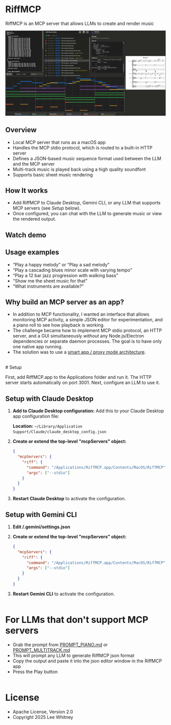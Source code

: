 # RiffMCP

RiffMCP is an MCP server that allows LLMs to create and render music

[![RiffMCP screenshot 1](docs/images/riffmcp_screenshot_1.png)](docs/images/riffmcp_screenshot_1.png)

## Overview
- Local MCP server that runs as a macOS app  
- Handles the MCP stdio protocol, which is routed to a built-in HTTP server  
- Defines a JSON-based music sequence format used between the LLM and the MCP server  
- Multi-track music is played back using a high quality soundfont  
- Supports basic sheet music rendering  

## How It works
- Add RiffMCP to Claude Desktop, Gemini CLI, or any LLM that supports MCP servers (see *Setup* below).  
- Once configured, you can chat with the LLM to generate music or view the rendered output.  

## Watch demo

## Usage examples
- “Play a happy melody” or “Play a sad melody”  
- “Play a cascading blues minor scale with varying tempo”  
- “Play a 12 bar jazz progression with walking bass”  
- “Show me the sheet music for that”  
- “What instruments are available?”  

## Why build an MCP server as an app?
- In addition to MCP functionality, I wanted an interface that allows monitoring MCP activity, a simple JSON editor for experimentation, and a piano roll to see how playback is working.  
- The challenge became how to implement MCP stdio protocol, an HTTP server, and a GUI simultaneously *without* any Node.js/Electron dependencies or separate daemon processes. The goal is to have only one native app running.  
- The solution was to use a [smart app / proxy mode architecture](docs/proxy-mode.md).  
<br>
# Setup

First, add RiffMCP.app to the Applications folder and run it. The HTTP server starts automatically on port 3001. Next, configure an LLM to use it.

## Setup with Claude Desktop
1. **Add to Claude Desktop configuration:**
   Add this to your Claude Desktop app configuration file:
   
   **Location:** `~/Library/Application Support/Claude/claude_desktop_config.json`

2. **Create or extend the top-level "mcpServers" object:**
   ```json
   {
     "mcpServers": {
       "riff": {
         "command": "/Applications/RiffMCP.app/Contents/MacOS/RiffMCP",
         "args": ["--stdio"]
       }
     }
   }
   ```   

3. **Restart Claude Desktop** to activate the configuration.

## Setup with Gemini CLI
1. **Edit <project>/.gemini/settings.json**

2. **Create or extend the top-level "mcpServers" object:**
   ```json
   {
     "mcpServers": {
       "riff": {
         "command": "/Applications/RiffMCP.app/Contents/MacOS/RiffMCP",
         "args": ["--stdio"]
       }
     }
   }
   ```

3. **Restart Gemini CLI** to activate the configuration.
<br><br>

# For LLMs that don't support MCP servers
- Grab the prompt from [PROMPT_PIANO.md](docs/PROMPT_PIANO.md) or [PROMPT_MULTITRACK.md](docs/PROMPT_MULTITRACK.md)
- This will prompt any LLM to generate RiffMCP json format
- Copy the output and paste it into the json editor window in the RiffMCP app
- Press the Play button
<br><br>

# License
- Apache License, Version 2.0
- Copyright 2025 Lee Whitney